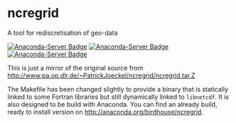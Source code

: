 # ncregrid
A tool for rediscretisation of geo-data

[![Anaconda-Server Badge](http://anaconda.org/birdhouse/ncregrid/badges/version.svg)](http://anaconda.org/birdhouse/ncregrid)
[![Anaconda-Server Badge](http://anaconda.org/birdhouse/ncregrid/badges/build.svg)](http://anaconda.org/birdhouse/ncregrid/builds)
[![Anaconda-Server Badge](http://anaconda.org/birdhouse/ncregrid/badges/installer/conda.svg)](http://conda.anaconda.org/birdhouse)

This is just a mirror of the original source from http://www.pa.op.dlr.de/~PatrickJoeckel/ncregrid/ncregrid.tar.Z

The Makefile has been changed slightly to provide a binary that is statically linked to some Fortran libraries but still dynamically linked to `libnetcdf`. It is also designed to be build with Anaconda. You can find an already build, ready to install version on http://anaconda.org/birdhouse/ncregrid.
